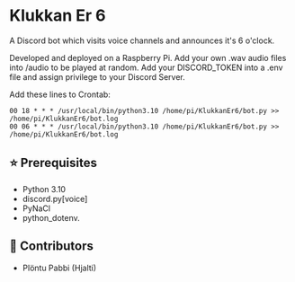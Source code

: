 # Klukkan Er 6
A Discord bot which visits voice channels and announces it's 6 o'clock.

Developed and deployed on a Raspberry Pi. Add your own .wav audio files into /audio to be played at random. Add your DISCORD_TOKEN into a .env file and assign privilege to your Discord Server.

Add these lines to Crontab:
```
00 18 * * * /usr/local/bin/python3.10 /home/pi/KlukkanEr6/bot.py >> /home/pi/KlukkanEr6/bot.log
00 06 * * * /usr/local/bin/python3.10 /home/pi/KlukkanEr6/bot.py >> /home/pi/KlukkanEr6/bot.log
```

## ⭐ Prerequisites
* Python 3.10
* discord.py[voice]
* PyNaCl
* python_dotenv.

## 🤝 Contributors
* Plöntu Pabbi (Hjalti)
